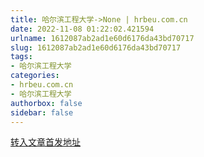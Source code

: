 ```yaml
---
title: 哈尔滨工程大学->None | hrbeu.com.cn
date: 2022-11-08 01:22:02.421594
urlname: 1612087ab2ad1e60d6176da43bd70717
slug: 1612087ab2ad1e60d6176da43bd70717
tags: 
- 哈尔滨工程大学
categories:
- hrbeu.com.cn
- 哈尔滨工程大学
authorbox: false
sidebar: false
---
```





[转入文章首发地址](https://content-static.cctvnews.cctv.com/snow-book/index.html?toc_style_id=feeds_default&share_to=wechat&item_id=17150508088160626509&track_id=6299C4D9-453A-4BA5-923E-B5CF1D6C9C62_689487847455)